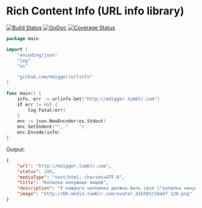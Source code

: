 # Rich Content Info (URL info library)

[![Build Status](https://travis-ci.org/mdigger/urlinfo.svg?branch=master)](https://travis-ci.org/mdigger/urlinfo)
[![GoDoc](https://godoc.org/github.com/mdigger/urlinfo?status.svg)](https://godoc.org/github.com/mdigger/urlinfo)
[![Coverage Status](https://coveralls.io/repos/github/mdigger/urlinfo/badge.svg?branch=master)](https://coveralls.io/github/mdigger/urlinfo?branch=master)

```go
package main

import (
	"encoding/json"
	"log"
	"os"

	"github.com/mdigger/urlinfo"
)

func main() {
	info, err := urlinfo.Get("http://mdigger.tumblr.com")
	if err != nil {
		log.Fatal(err)
	}
	enc := json.NewEncoder(os.Stdout)
	enc.SetIndent("", "    ")
	enc.Encode(info)
}

```

Output:

```json
{
    "url": "http://mdigger.tumblr.com",
    "status": 200,
    "mediaType": "text/html; charset=UTF-8",
    "title": "Копилка ненужных вещей",
    "description": "У каждого человека должна быть своя \"копилка ненужных вещей\", которой он с радостью готов поделиться с другими. Вы как раз в таком месте...",
    "image": "http://66.media.tumblr.com/avatar_d1b501c5ba67_128.png"
}
```
